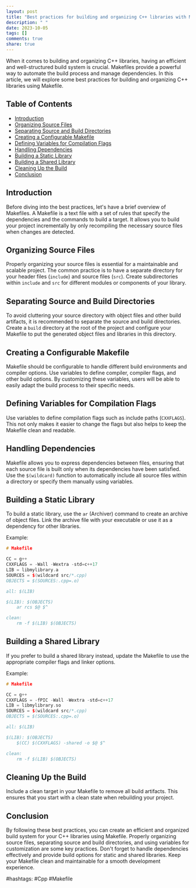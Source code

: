 ```yaml
---
layout: post
title: "Best practices for building and organizing C++ libraries with Makefile"
description: " "
date: 2023-10-05
tags: []
comments: true
share: true
---
```


When it comes to building and organizing C++ libraries, having an efficient and well-structured build system is crucial. Makefiles provide a powerful way to automate the build process and manage dependencies. In this article, we will explore some best practices for building and organizing C++ libraries using Makefile.

## Table of Contents
- [Introduction](#introduction)
- [Organizing Source Files](#organizing-source-files)
- [Separating Source and Build Directories](#separating-source-and-build-directories)
- [Creating a Configurable Makefile](#creating-a-configurable-makefile)
- [Defining Variables for Compilation Flags](#defining-variables-for-compilation-flags)
- [Handling Dependencies](#handling-dependencies)
- [Building a Static Library](#building-a-static-library)
- [Building a Shared Library](#building-a-shared-library)
- [Cleaning Up the Build](#cleaning-up-the-build)
- [Conclusion](#conclusion)

## Introduction
Before diving into the best practices, let's have a brief overview of Makefiles. A Makefile is a text file with a set of rules that specify the dependencies and the commands to build a target. It allows you to build your project incrementally by only recompiling the necessary source files when changes are detected.

## Organizing Source Files
Properly organizing your source files is essential for a maintainable and scalable project. The common practice is to have a separate directory for your header files (`include`) and source files (`src`). Create subdirectories within `include` and `src` for different modules or components of your library.

## Separating Source and Build Directories
To avoid cluttering your source directory with object files and other build artifacts, it is recommended to separate the source and build directories. Create a `build` directory at the root of the project and configure your Makefile to put the generated object files and libraries in this directory.

## Creating a Configurable Makefile
Makefile should be configurable to handle different build environments and compiler options. Use variables to define compiler, compiler flags, and other build options. By customizing these variables, users will be able to easily adapt the build process to their specific needs.

## Defining Variables for Compilation Flags
Use variables to define compilation flags such as include paths (`CXXFLAGS`). This not only makes it easier to change the flags but also helps to keep the Makefile clean and readable.

## Handling Dependencies
Makefile allows you to express dependencies between files, ensuring that each source file is built only when its dependencies have been satisfied. Use the `$(wildcard)` function to automatically include all source files within a directory or specify them manually using variables.

## Building a Static Library
To build a static library, use the `ar` (Archiver) command to create an archive of object files. Link the archive file with your executable or use it as a dependency for other libraries.

Example:
```cpp
# Makefile

CC = g++
CXXFLAGS = -Wall -Wextra -std=c++17
LIB = libmylibrary.a
SOURCES = $(wildcard src/*.cpp)
OBJECTS = $(SOURCES:.cpp=.o)

all: $(LIB)

$(LIB): $(OBJECTS)
    ar rcs $@ $^

clean:
    rm -f $(LIB) $(OBJECTS)
```

## Building a Shared Library
If you prefer to build a shared library instead, update the Makefile to use the appropriate compiler flags and linker options.

Example:
```cpp
# Makefile

CC = g++
CXXFLAGS = -fPIC -Wall -Wextra -std=c++17
LIB = libmylibrary.so
SOURCES = $(wildcard src/*.cpp)
OBJECTS = $(SOURCES:.cpp=.o)

all: $(LIB)

$(LIB): $(OBJECTS)
    $(CC) $(CXXFLAGS) -shared -o $@ $^

clean:
    rm -f $(LIB) $(OBJECTS)
```

## Cleaning Up the Build
Include a clean target in your Makefile to remove all build artifacts. This ensures that you start with a clean state when rebuilding your project.

## Conclusion
By following these best practices, you can create an efficient and organized build system for your C++ libraries using Makefile. Properly organizing source files, separating source and build directories, and using variables for customization are some key practices. Don't forget to handle dependencies effectively and provide build options for static and shared libraries. Keep your Makefile clean and maintainable for a smooth development experience.

#hashtags: #Cpp #Makefile